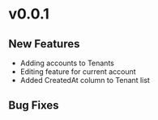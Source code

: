 # v0.0.1
## New Features
- Adding accounts to Tenants
- Editing feature for current account
- Added CreatedAt column to Tenant list
## Bug Fixes

